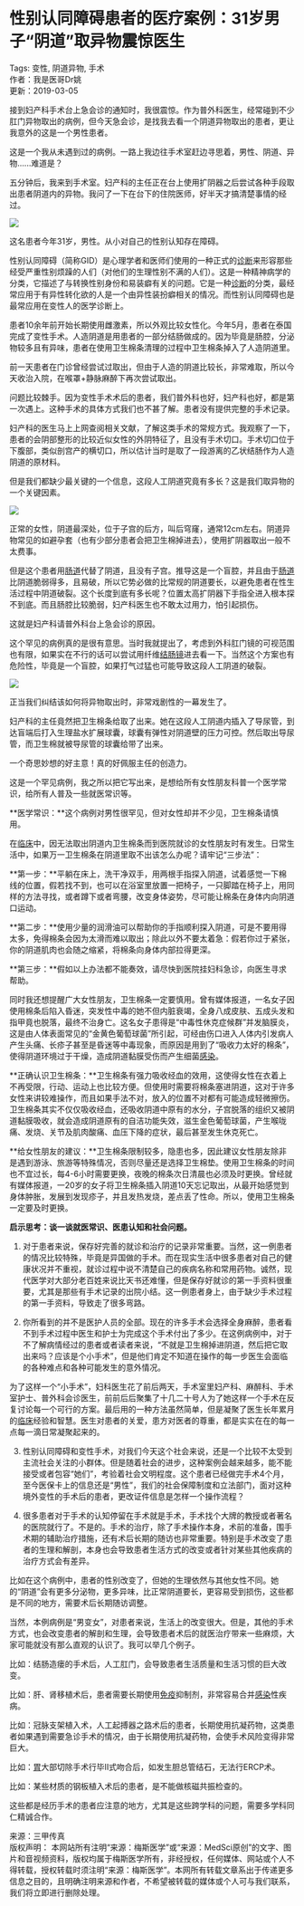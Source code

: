 # 性别认同障碍患者的医疗案例：31岁男子“阴道”取异物震惊医生

Tags: 变性, 阴道异物, 手术  
作者：我是医哥Dr姚  
更新：2019-03-05  

接到妇产科手术台上急会诊的通知时，我很震惊。作为普外科医生，经常碰到不少肛门异物取出的病例，但今天急会诊，是找我去看一个阴道异物取出的患者，更让我意外的这是一个男性患者。

这是一个我从未遇到过的病例。一路上我边往手术室赶边寻思着，男性、阴道、异物......难道是？

五分钟后，我来到手术室。妇产科的主任正在台上使用扩阴器之后尝试各种手段取出患者阴道内的异物。我问了一下在台下的住院医师，好半天才搞清楚事情的经过。

![](https://img.medsci.cn/webeditor/uploadfile/201903/20190305205523611.jpg)

这名患者今年31岁，男性。从小对自己的性别认知存在障碍。

性别认同障碍（简称GID）是心理学者和医师们使用的一种正式的[诊断](https://www.medsci.cn/guideline/list.do?q=%E8%AF%8A%E6%96%AD)来形容那些经受严重性别烦躁的人们（对他们的生理性别不满的人们）。这是一种精神病学的分类，它描述了与转换性别身份和易装癖有关的问题。它是一种[诊断](https://www.medsci.cn/guideline/list.do?q=%E8%AF%8A%E6%96%AD)的分类，最经常应用于有异性转化欲的人是一个由异性装扮癖相关的情况。而性别认同障碍也是最常应用在变性人的医学诊断上。

患者10余年前开始长期使用雌激素，所以外观比较女性化。今年5月，患者在泰国完成了变性手术。人造阴道是用患者的一部分结肠做成的。因为毕竟是肠腔，分泌物较多且有异味，患者在使用卫生棉条清理的过程中卫生棉条掉入了人造阴道里。

前一天患者在门诊曾经尝试过取出，但由于人造的阴道比较长，非常难取，所以今天收治入院，在喉罩+静脉麻醉下再次尝试取出。

问题比较棘手。因为变性手术术后的患者，我们普外科也好，妇产科也好，都是第一次遇上。这种手术的具体方式我们也不甚了解。患者没有提供完整的手术记录。

妇产科的医生马上上网查阅相关文献，了解这类手术的常规方式。我观察了一下，患者的会阴部整形的比较近似女性的外阴特征了，且没有手术切口。手术切口位于下腹部，类似剖宫产的横切口，所以估计当时是取了一段游离的乙状结肠作为人造阴道的原材料。

但是我们都缺少最关键的一个信息，这段人工阴道究竟有多长？这是我们取异物的一个关键因素。

![](https://img.medsci.cn/webeditor/uploadfile/201903/20190305205541830.jpg)

正常的女性，阴道最深处，位于子宫的后方，叫后穹窿，通常12cm左右。阴道异物常见的如避孕套（也有少部分患者会把卫生棉掉进去），使用扩阴器取出一般不太费事。

但是这个患者用[肠道](http://ipsen2017.medsci.cn/ipsen/sporty/show-details/3070/2)代替了阴道，且没有子宫。推导这是一个盲腔，并且由于[肠道](http://ipsen2017.medsci.cn/ipsen/sporty/show-details/3070/2)比阴道脆弱得多，且易破，所以它势必做的比常规的阴道要长，以避免患者在性生活过程中阴道破裂。这个长度到底有多长呢？位置太高扩阴器下手指全进入根本探不到底。而且肠腔比较脆弱，妇产科医生也不敢太过用力，怕引起损伤。

这就是妇产科请普外科台上急会诊的原因。

这个罕见的病例真的是很有意思。当时我就提出了，考虑到外科肛门镜的可视范围也有限，如果实在不行的话可以尝试用纤维[结肠镜](http://ipsen2017.medsci.cn/ipsen/sporty/show-video/3071/2/2/%20%20%20%E7%BB%93%E7%9B%B4%E8%82%A0%E7%99%8C%E6%97%A9%E6%9C%9F%E7%AD%9B%E6%9F%A5%E7%9A%84)进去看一下。当然这个方案也有危险性，毕竟是一个盲腔，如果打气过猛也可能导致这段人工阴道的破裂。

![](https://img.medsci.cn/webeditor/uploadfile/201903/20190305205641175.jpg)

正当我们纠结该如何将异物取出时，非常戏剧性的一幕发生了。

妇产科的主任竟然把卫生棉条给取了出来。她在这段人工阴道内插入了导尿管，到达盲端后打入生理盐水扩展球囊，球囊有弹性对阴道壁的压力可控。然后取出导尿管，而卫生棉就被导尿管的球囊给带了出来。

一个奇思妙想的好主意！真的好佩服主任的创造力。

这是一个罕见病例，我之所以把它写出来，是想给所有女性朋友科普一个医学常识，给所有人普及一些就医常识等。

**医学常识：**这个病例对男性很罕见，但对女性却并不少见，卫生棉条请慎用。

在[临床](https://open.medsci.cn/result?value=%E4%B8%B4%E5%BA%8A)中，因无法取出阴道内卫生棉条而到医院就诊的女性朋友时有发生。日常生活中，如果万一卫生棉条在阴道里取不出该怎么办呢？请牢记“三步法”：

**第一步：**平躺在床上，洗干净双手，用两根手指探入阴道，试着感觉一下棉线的位置，假若找不到，也可以在浴室里放置一把椅子，一只脚踏在椅子上，用同样的方法寻找，或者蹲下或者弯腰，改变身体姿势，尽可能让棉条在身体内向阴道口运动。

**第二步：**使用少量的润滑油可以帮助你的手指顺利探入阴道，可是不要用得太多，免得棉条会因为太滑而难以取出；除此以外不要太着急：假若你过于紧张，你的阴道肌肉也会随之缩紧，将棉条向身体内部拉得更深。

**第三步：**假如以上办法都不能奏效，请尽快到医院挂妇科急诊，向医生寻求帮助。

同时我还想提醒广大女性朋友，卫生棉条一定要慎用。曾有媒体报道，一名女子因使用棉条后陷入昏迷，突发性中毒的她不但内脏衰竭，全身八成皮肤、五成头发和指甲竟也脱落，最终不治身亡。这名女子患得是“中毒性休克症候群”并发脑膜炎，这是由人体表面常见的“金黄色葡萄球菌”所引起，可经由伤口进入人体内引发病人产生头痛、长疹子甚至是昏迷等中毒现象，而原因是用到了“吸收力太好的棉条”，使得阴道环境过于干燥，造成阴道黏膜受伤而产生细菌[感染](https://www.medsci.cn/guideline/list.do?q=%E6%84%9F%E6%9F%93)。

**正确认识卫生棉条：**卫生棉条有强力吸收经血的效用，这使得女性在衣着上不再受限，行动、运动上也比较方便。但使用时需要将棉条塞进阴道，这对于许多女性来讲较难操作，而且如果手法不对，放入的位置不对都有可能造成轻微擦伤。卫生棉条其实不仅仅吸收经血，还吸收阴道中原有的水分，子宫脱落的组织又被阴道黏膜吸收，就会造成阴道原有的自洁功能失效，滋生金色葡萄球菌，产生喉咙痛、发烧、关节及肌肉酸痛、血压下降的症状，最后甚至发生休克死亡。

**给女性朋友的建议：**卫生棉条限制较多，隐患也多，因此建议女性朋友除非是遇到游泳、旅游等特殊情况，否则尽量还是选择卫生棉垫。使用卫生棉条的时间也不宜过长，每4-6小时需要更换，夜晚的棉条次日清晨也必须及时更换。曾经就有媒体报道，一20岁的女子将卫生棉条插入阴道10天忘记取出，从最开始感觉到身体肿胀，发展到发现疹子，并且发热发烧，差点丢了性命。所以，使用卫生棉条一定要及时更换。

**启示思考：谈一谈就医常识、医患认知和社会问题。**

1. 对于患者来说，保存好完善的就诊和治疗的记录非常重要。当然，这一例患者的情况比较特殊，毕竟是异国做的手术。而在现实生活中很多患者对自己的健康状况并不重视，就诊过程中说不清楚自己的疾病名称和常用药物。诚然，现代医学对大部分老百姓来说比天书还难懂，但是保存好就诊的第一手资料很重要，尤其是那些有手术记录的出院小结。这一例患者身上，由于缺少手术过程的第一手资料，导致走了很多弯路。

2. 你所看到的并不是医护人员的全部。现在的许多手术会选择全身麻醉，患者看不到手术过程中医生和护士为完成这个手术付出了多少。在这例病例中，对于不了解病情经过的患者或者读者来说，“不就是卫生棉掉进阴道，然后把它取出来吗？应该是个小手术”，但是他们肯定不知道在操作的每一步医生会面临的各种难点和各种可能发生的意外情况。

为了这样一个“小手术”，妇科医生花了前后两天，手术室里妇产科、麻醉科、手术室护士、普外科会诊医生，前前后后聚集了十几二十号人为了她这样一个手术在反复讨论每一个可行的方案。最后用的一种方法虽然简单，但是凝聚了医生长年累月的[临床](https://open.medsci.cn/result?value=%E4%B8%B4%E5%BA%8A)经验和智慧。医生对患者的关爱，患方对医者的尊重，都是实实在在的每一点每一滴日常凝聚起来的。

3. 性别认同障碍和变性手术，对我们今天这个社会来说，还是一个比较不太受到主流社会关注的小群体。但是随着社会的进步，这种案例会越来越多，能不能接受或者包容“她们”，考验着社会文明程度。这个患者已经做完手术4个月，至今医保卡上的信息还是“男性”，我们的社会保障制度和立法部门，面对这种境外变性的手术后的患者，更改证件信息是怎样一个操作流程？

4. 很多患者对于手术的认知停留在手术就是手术，手术找个大牌的教授或者著名的医院就行了。不是的。手术的治疗，除了手术操作本身，术前的准备，围手术期的辅助治疗措施，还有术后长期的随访也非常重要。特别是手术改变了患者的生理和解剖，本身也会导致患者生活方式的改变或者针对某些其他疾病的治疗方式会有差异。

比如在这个病例中，患者的性别改变了，但她的生理依然与其他女性不同。她的“阴道”会有更多分泌物，更多异味，比正常阴道要长，更容易受到损伤，这些都是不同的地方，需要术后长期随访调整。

当然，本例病例是“男变女”，对患者来说，生活上的改变很大。但是，其他的手术方式，也会改变患者的解剖和生理，会导致患者术后的就医治疗带来一些麻烦，大家可能就没有那么直观的认识了。我可以举几个例子。

比如：结肠造瘘的手术后，人工肛门，会导致患者生活质量和生活习惯的巨大改变。

比如：肝、肾移植术后，患者需要长期使用[免疫](https://www.medsci.cn/guideline/list.do?q=%E5%85%8D%E7%96%AB)抑制剂，非常容易合并[感染](https://www.medsci.cn/guideline/list.do?q=%E6%84%9F%E6%9F%93)性疾病。

比如：冠脉支架植入术，人工起搏器之路术后的患者，长期使用抗凝药物，这类患者如果遇到需要急诊手术的情况，由于长期使用抗凝药物，会使手术风险变得非常巨大。

比如：[胃](http://ipsen2017.medsci.cn/ipsen/sporty/show-video/3074/2/2/%20%20IBD%E8%AF%8D%E6%B2%BB%E8%BF%87%E7%A8%8B%E4%B8%AD%E7%9A%84%E8%AF%84%E4%BC%B0-Part%203)大部切除手术行毕II式吻合后，如发生胆总管结石，无法行ERCP术。

比如：某些材质的钢板植入术后的患者，是不能做核磁共振检查的。

这些都是经历手术的患者应注意的地方，尤其是这些跨学科的问题，需要多学科同仁精诚合作。

来源：三甲传真  
版权声明： 本网站所有注明“来源：梅斯医学”或“来源：MedSci原创”的文字、图片和音视频资料，版权均属于梅斯医学所有，非经授权，任何媒体、网站或个人不得转载，授权转载时须注明“来源：梅斯医学”。本网所有转载文章系出于传递更多信息之目的，且明确注明来源和作者，不希望被转载的媒体或个人可与我们联系，我们将立即进行删除处理。